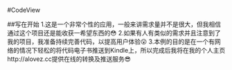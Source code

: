 #CodeView

##写在开始
1.这是一个非常个性的应用，一般来讲需求量并不是很大，但我相信通过这个项目还是能收获一希望东西的:flushed:
2.如果有人有类似的需求并且注意到了我的项目，我准备持续完善代码，以提高用户体验:open_mouth:
3.本例的目的是在一个有网络的情况下轻松的将代码电子书推送到Kindle上，所以完成后我将在我的个人主页http://alovez.cc提供在线的转换及推送服务:sunglasses: